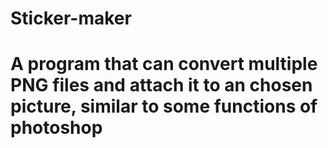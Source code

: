 # Sticker-maker
# A program that can convert multiple PNG files and attach it to an chosen picture, similar to some functions of  photoshop 
